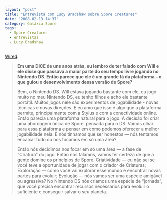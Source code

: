 ```yaml
---
layout: "post"
title: "Entrevista com Lucy Bradshaw sobre Spore Creatures"
date: "2008-02-13 14:37"
category: Galáxia Spore
tags:
  - Spore Creatures
  - entrevistas
  - Lucy Bradshaw
---
```

[Wired](http://blog.wired.com/games/2008/02/interview-spore.html):

> **Em uma DICE de uns anos atrás, eu lembro de ter falado com Will e ele disse que passava a maior parte do seu tempo livre jogando no Nintendo DS. Então parece que ele é um grande fã da plataforma – o que guiou o desenvolvimento dessa versão de Spore?**
>
> Bem, o Nintendo DS. Will estava jogando bastante com ele, eu jogo muito no meu Nintendo DS, eu tenho filhos e acho ele bastante portátil. Muitos jogos nele são experimentos de jogabilidade - novas técnicas e novas direções. E eu amo que isso é algo que a plataforma permite, principalmente com a Stylus e com a conectividade online. Então parecia uma plataforma natural para o jogo. A decisão foi criar uma abordagem única de Spore, pensada para o DS. Vamos olhar para essa plataforma e pensar em como podemos oferecer a melhor jogabilidade nela. E nós tinhamos que ser honestos — nós tentamos encaixar tudo ou nos focamos em só uma área?
>
> Então nós decidimos nos focar em só uma área — a fase de “Criatura” do jogo. Então nós falamos, vamos ter certeza de que a gente domine os princípios de Spore. Criatividade — eu não sei se você teve a oportunidade de jogar com o criador de Criaturas; Exploração — como você vai explorar esse mundo e encontrar novas partes para evoluir; Evolução — nós vamos ser uma espécie amigável ou agressiva? No Nintendo DS nós criamos uma espécie de “jornada”, que você precisa encontrar recursos necessários para evoluir o suficiente e conseguir salvar o seu planeta.
